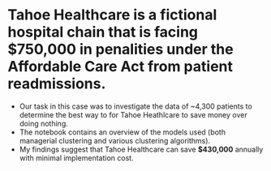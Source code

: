 # Tahoe Healthcare is a fictional hospital chain that is facing $750,000 in penalities under the Affordable Care Act from patient readmissions.

- Our task in this case was to investigate the data of ~4,300 patients to determine the best way to for Tahoe Heathlcare to save money over doing nothing.
- The notebook contains an overview of the models used (both managerial clustering and various clustering algorithms).
- My findings suggest that Tahoe Healthcare can save **$430,000** annually with minimal implementation cost.

